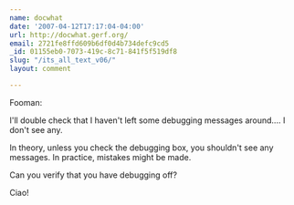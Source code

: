 ```yaml
---
name: docwhat
date: '2007-04-12T17:17:04-04:00'
url: http://docwhat.gerf.org/
email: 2721fe8ffd609b6df0d4b734defc9cd5
_id: 01155eb0-7073-419c-8c71-841f5f519df8
slug: "/its_all_text_v06/"
layout: comment

---
```


Fooman:

I'll double check that I haven't left some debugging messages around.... I don't see any.  

In theory, unless you check the debugging box, you shouldn't see any messages.  In practice, mistakes might be made.

Can you verify that you have debugging off?

Ciao!
